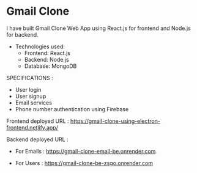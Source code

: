 # Gmail Clone

I have built Gmail Clone Web App using React.js for frontend and Node.js for backend.

- Technologies used:
  - Frontend: React.js
  - Backend: Node.js
  - Database: MongoDB

SPECIFICATIONS :
- User login
- User signup
- Email services
- Phone number authentication using Firebase

Frontend deployed URL : https://gmail-clone-using-electron-frontend.netlify.app/

Backend deployed URL :

  - For Emails : https://gmail-clone-email-be.onrender.com

  - For Users : https://gmail-clone-be-zsgo.onrender.com
